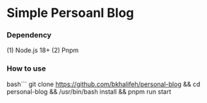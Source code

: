 # Simple Persoanl Blog

### Dependency
(1) Node.js 18+
(2) Pnpm

### How to use

bash```
git clone https://github.com/bkhalifeh/personal-blog && cd personal-blog && /usr/bin/bash install && pnpm run start
```
